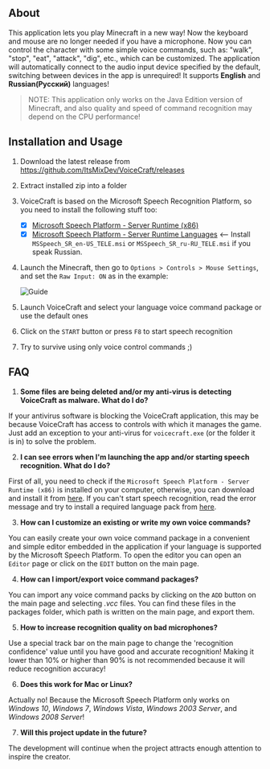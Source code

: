 ## About

This application lets you play Minecraft in a new way! Now the keyboard and mouse are no longer needed if you have a microphone. Now you can control the character with some simple voice commands, such as: "walk", "stop", "eat", "attack", "dig", etc., which can be customized. The application will automatically connect to the audio input device specified by the default, switching between devices in the app is unrequired! It supports **English** and **Russian(Русский)** languages!

>NOTE: This application only works on the Java Edition version of Minecraft, and also quality and speed of command recognition may depend on the CPU performance!

## Installation and Usage

1. Download the latest release from https://github.com/ItsMixDev/VoiceCraft/releases
2. Extract installed zip into a folder
3. VoiceCraft is based on the Microsoft Speech Recognition Platform, so you need to install the following stuff too:
   - [x] [Microsoft Speech Platform - Server Runtime (x86)](https://github.com/ItsMixDev/VoiceCraft/raw/master/Microsoft%20Speech%20Recognition/Microsoft%20Speech%20Platform%20-%20Server%20Runtime%20(x86).msi)
   - [x] [Microsoft Speech Platform - Server Runtime Languages](https://github.com/ItsMixDev/VoiceCraft/tree/master/Microsoft%20Speech%20Recognition/Microsoft%20Speech%20Platform%20-%20Server%20Runtime%20Languages) <-- Install `MSSpeech_SR_en-US_TELE.msi` or `MSSpeech_SR_ru-RU_TELE.msi` if you speak Russian. 
4. Launch the Minecraft, then go to `Options > Controls > Mouse Settings`, and set the `Raw Input: ON` as in the example:

   ![Guide](https://user-images.githubusercontent.com/83579961/117535465-8dc53e00-affe-11eb-9b0e-bc48878f19cd.png)

5. Launch VoiceCraft and select your language voice command package or use the default ones
6. Click on the `START` button or press `F8` to start speech recognition
7. Try to survive using only voice control commands ;)

## FAQ

1. **Some files are being deleted and/or my anti-virus is detecting VoiceCraft as malware. What do I do?**

If your antivirus software is blocking the VoiceCraft application, this may be because VoiceCraft has access to controls with which it manages the game. Just add an exception to your anti-virus for `voicecraft.exe` (or the folder it is in) to solve the problem.

2. **I can see errors when I'm launching the app and/or starting speech recognition. What do I do?**

First of all, you need to check if the `Microsoft Speech Platform - Server Runtime (x86)` is installed on your computer, otherwise, you can download and install it from [here](https://github.com/ItsMixDev/VoiceCraft/raw/master/Microsoft%20Speech%20Recognition/Microsoft%20Speech%20Platform%20-%20Server%20Runtime%20(x86).msi). If you can't start speech recognition, read the error message and try to install a required language pack
from [here](https://github.com/ItsMixDev/VoiceCraft/tree/master/Microsoft%20Speech%20Recognition/Microsoft%20Speech%20Platform%20-%20Server%20Runtime%20Languages).

3. **How can I customize an existing or write my own voice commands?**

You can easily create your own voice command package in a convenient and simple editor embedded in the application if your language is supported by the Microsoft Speech Platform. To open the editor you can open an `Editor` page or click on the `EDIT` button on the main page.

4. **How can I import/export voice command packages?**

You can import any voice command packs by clicking on the `ADD` button on the main page and selecting *.vcc* files. You can find these files in the packages folder, which path is written on the main page, and export them.

5. **How to increase recognition quality on bad microphones?**

Use a special track bar on the main page to change the 'recognition confidence' value until you have good and accurate recognition! Making it lower than 10% or higher than 90% is not recommended because it will reduce recognition accuracy!

6. **Does this work for Mac or Linux?**

Actually no! Because the Microsoft Speech Platform only works on *Windows 10*, *Windows 7*, *Windows Vista*, *Windows 2003 Server*, and *Windows 2008 Server*!

7. **Will this project update in the future?**

The development will continue when the project attracts enough attention to inspire the creator.

